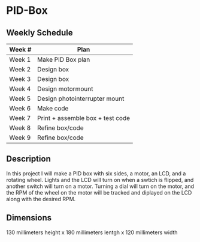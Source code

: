 # PID-Box
## Weekly Schedule
| Week #  | Plan |
|---------|------|
| Week 1  | Make PID Box plan |
| Week 2 | Design box |
| Week 3 | Design box |
| Week 4 | Design motormount |
| Week 5 | Design photointerrupter mount |
| Week 6 | Make code |
| Week 7 | Print + assemble box + test code |
| Week 8 | Refine box/code |
| Week 9 | Refine box/code |
## Description  
In this project I will make a PID box with six sides, a motor, an LCD, and a rotating wheel. Lights and the LCD will turn on when a swtich is flipped, and another switch will turn on a motor. Turning a dial will turn on the motor, and the RPM of the wheel on the motor will be tracked and diplayed on the LCD along with the desired RPM.
## Dimensions
130 millimeters height x 180 millimeters lentgh x 120 millimeters width
